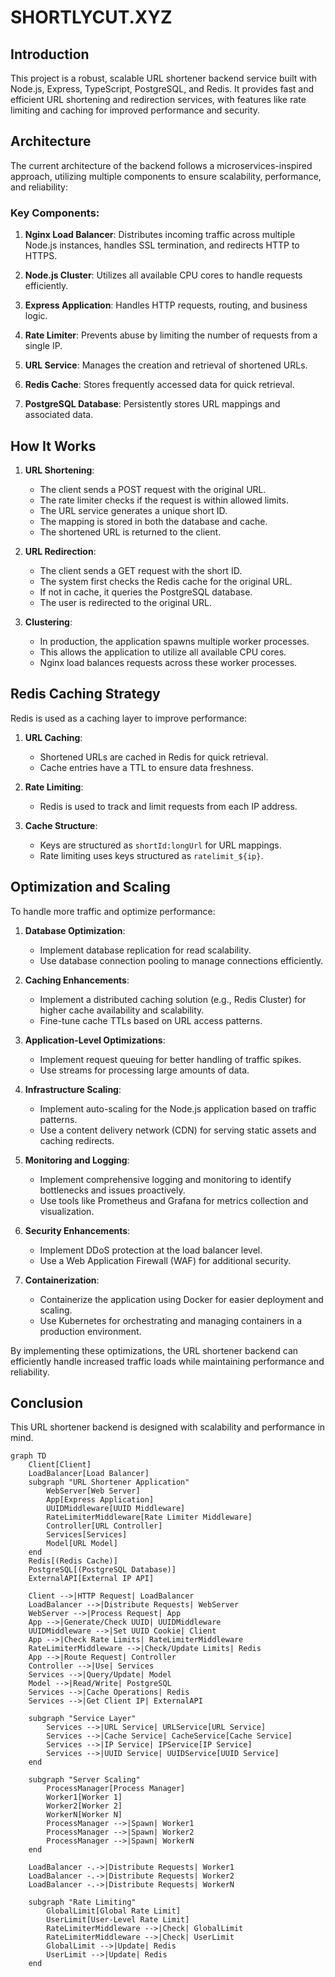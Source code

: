 # SHORTLYCUT.XYZ

## Introduction

This project is a robust, scalable URL shortener backend service built with Node.js, Express, TypeScript, PostgreSQL, and Redis. It provides fast and efficient URL shortening and redirection services, with features like rate limiting and caching for improved performance and security.

## Architecture

The current architecture of the backend follows a microservices-inspired approach, utilizing multiple components to ensure scalability, performance, and reliability:

### Key Components:

1. **Nginx Load Balancer**: Distributes incoming traffic across multiple Node.js instances, handles SSL termination, and redirects HTTP to HTTPS.

2. **Node.js Cluster**: Utilizes all available CPU cores to handle requests efficiently.

3. **Express Application**: Handles HTTP requests, routing, and business logic.

4. **Rate Limiter**: Prevents abuse by limiting the number of requests from a single IP.

5. **URL Service**: Manages the creation and retrieval of shortened URLs.

6. **Redis Cache**: Stores frequently accessed data for quick retrieval.

7. **PostgreSQL Database**: Persistently stores URL mappings and associated data.

## How It Works

1. **URL Shortening**:
   - The client sends a POST request with the original URL.
   - The rate limiter checks if the request is within allowed limits.
   - The URL service generates a unique short ID.
   - The mapping is stored in both the database and cache.
   - The shortened URL is returned to the client.

2. **URL Redirection**:
   - The client sends a GET request with the short ID.
   - The system first checks the Redis cache for the original URL.
   - If not in cache, it queries the PostgreSQL database.
   - The user is redirected to the original URL.

3. **Clustering**:
   - In production, the application spawns multiple worker processes.
   - This allows the application to utilize all available CPU cores.
   - Nginx load balances requests across these worker processes.

## Redis Caching Strategy

Redis is used as a caching layer to improve performance:

1. **URL Caching**: 
   - Shortened URLs are cached in Redis for quick retrieval.
   - Cache entries have a TTL to ensure data freshness.

2. **Rate Limiting**: 
   - Redis is used to track and limit requests from each IP address.

3. **Cache Structure**:
   - Keys are structured as `shortId:longUrl` for URL mappings.
   - Rate limiting uses keys structured as `ratelimit_${ip}`.

## Optimization and Scaling

To handle more traffic and optimize performance:

1. **Database Optimization**:
   - Implement database replication for read scalability.
   - Use database connection pooling to manage connections efficiently.

2. **Caching Enhancements**:
   - Implement a distributed caching solution (e.g., Redis Cluster) for higher cache availability and scalability.
   - Fine-tune cache TTLs based on URL access patterns.

3. **Application-Level Optimizations**:
   - Implement request queuing for better handling of traffic spikes.
   - Use streams for processing large amounts of data.

4. **Infrastructure Scaling**:
   - Implement auto-scaling for the Node.js application based on traffic patterns.
   - Use a content delivery network (CDN) for serving static assets and caching redirects.

5. **Monitoring and Logging**:
   - Implement comprehensive logging and monitoring to identify bottlenecks and issues proactively.
   - Use tools like Prometheus and Grafana for metrics collection and visualization.

6. **Security Enhancements**:
   - Implement DDoS protection at the load balancer level.
   - Use a Web Application Firewall (WAF) for additional security.

7. **Containerization**:
   - Containerize the application using Docker for easier deployment and scaling.
   - Use Kubernetes for orchestrating and managing containers in a production environment.

By implementing these optimizations, the URL shortener backend can efficiently handle increased traffic loads while maintaining performance and reliability.

## Conclusion

This URL shortener backend is designed with scalability and performance in mind.

```mermaid
graph TD
    Client[Client]
    LoadBalancer[Load Balancer]
    subgraph "URL Shortener Application"
        WebServer[Web Server]
        App[Express Application]
        UUIDMiddleware[UUID Middleware]
        RateLimiterMiddleware[Rate Limiter Middleware]
        Controller[URL Controller]
        Services[Services]
        Model[URL Model]
    end
    Redis[(Redis Cache)]
    PostgreSQL[(PostgreSQL Database)]
    ExternalAPI[External IP API]

    Client -->|HTTP Request| LoadBalancer
    LoadBalancer -->|Distribute Requests| WebServer
    WebServer -->|Process Request| App
    App -->|Generate/Check UUID| UUIDMiddleware
    UUIDMiddleware -->|Set UUID Cookie| Client
    App -->|Check Rate Limits| RateLimiterMiddleware
    RateLimiterMiddleware -->|Check/Update Limits| Redis
    App -->|Route Request| Controller
    Controller -->|Use| Services
    Services -->|Query/Update| Model
    Model -->|Read/Write| PostgreSQL
    Services -->|Cache Operations| Redis
    Services -->|Get Client IP| ExternalAPI

    subgraph "Service Layer"
        Services -->|URL Service| URLService[URL Service]
        Services -->|Cache Service| CacheService[Cache Service]
        Services -->|IP Service| IPService[IP Service]
        Services -->|UUID Service| UUIDService[UUID Service]
    end

    subgraph "Server Scaling"
        ProcessManager[Process Manager]
        Worker1[Worker 1]
        Worker2[Worker 2]
        WorkerN[Worker N]
        ProcessManager -->|Spawn| Worker1
        ProcessManager -->|Spawn| Worker2
        ProcessManager -->|Spawn| WorkerN
    end

    LoadBalancer -.->|Distribute Requests| Worker1
    LoadBalancer -.->|Distribute Requests| Worker2
    LoadBalancer -.->|Distribute Requests| WorkerN

    subgraph "Rate Limiting"
        GlobalLimit[Global Rate Limit]
        UserLimit[User-Level Rate Limit]
        RateLimiterMiddleware -->|Check| GlobalLimit
        RateLimiterMiddleware -->|Check| UserLimit
        GlobalLimit -->|Update| Redis
        UserLimit -->|Update| Redis
    end
```

